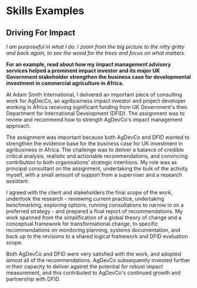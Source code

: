 # Skills Examples

## Driving For Impact

_I am purposeful in what I do. I zoom from the big picture to the nitty gritty and back again, to see the wood for the trees and focus on what matters._

**For an example, read about how my impact management advisory services helped a prominent impact investor and its major UK Government stakeholder strengthen the business case for developmental investment in commercial agriculture in Africa.**

At Adam Smith International, I delivered an important piece of consulting work for AgDecCo, an agribusiness impact investor and project developer working in Africa receiving significant funding from UK Government's then Department for International Development (DFID). The assignment was to review and recommend how to strength AgDevCo's impact management approach.

The assignment was important because both AgDevCo and DFID wanted to strengthen the evidence base for the business case for UK investment in agribusiness in Africa. The challenge was to deliver a balance of credible critical analysis, realistic and actionable recommendations, and convincing contribution to both organisations' strategic intentions. My role was as principal consultant on the assignment, undertaking the bulk of the activity myself, with a small amount of support from a superviser and a research assistant.

I agreed with the client and stakeholders the final scope of the work, undertook the research - reviewing current practice, undertaking benchmarking, exploring options, running consultations to narrow in on a preferred strategy - and prepared a final report of recommendations. My work spanned from the simplification of a global theory of change and a conceptual framework for transformational change, to specific recommendations on monitoring planning, systems documentation, and back up to the revisions to a shared logical framework and DFID evaluation scope.

Both AgDevCo and DFID were very satisfied with the work, and adopted almost all of the recommendations. AgDevCo subsequently invested further in their capacity to deliver against the potential for robust impact measurement, and this contributed to AgDevCo's continued growth and partnership with DFID. 

